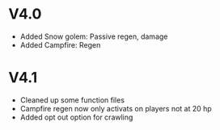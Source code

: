 # V4.0
- Added Snow golem: Passive regen, damage
- Added Campfire: Regen

# V4.1
- Cleaned up some function files
- Campfire regen now only activats on players not at 20 hp
- Added opt out option for crawling
